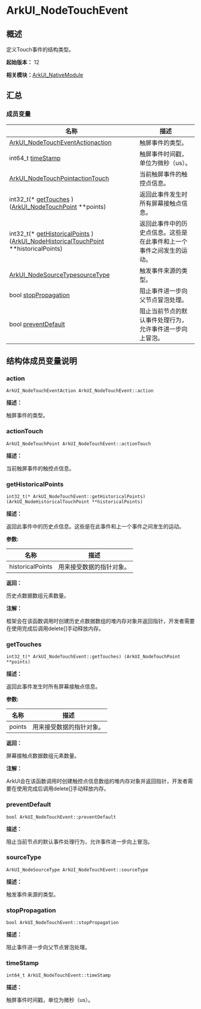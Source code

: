 # ArkUI_NodeTouchEvent


## 概述

定义Touch事件的结构类型。

**起始版本：** 12

**相关模块：**[ArkUI_NativeModule](_ark_u_i___native_module.md)


## 汇总


### 成员变量

| 名称 | 描述 |
| -------- | -------- |
| [ArkUI_NodeTouchEventAction](_ark_u_i___native_module.md#arkui_nodetoucheventaction)[action](#action) | 触屏事件的类型。  |
| int64_t [timeStamp](#timestamp) | 触屏事件时间戳，单位为微秒（us）。  |
| [ArkUI_NodeTouchPoint](_ark_u_i___node_touch_point.md)[actionTouch](#actiontouch) | 当前触屏事件的触控点信息。  |
| int32_t(\* [getTouches](#gettouches) )([ArkUI_NodeTouchPoint](_ark_u_i___node_touch_point.md) \*\*points) | 返回此事件发生时所有屏幕接触点信息。  |
| int32_t(\* [getHistoricalPoints](#gethistoricalpoints) )([ArkUI_NodeHistoricalTouchPoint](_ark_u_i___node_historical_touch_point.md) \*\*historicalPoints) | 返回此事件中的历史点信息。这些是在此事件和上一个事件之间发生的运动。  |
| [ArkUI_NodeSourceType](_ark_u_i___native_module.md#arkui_nodesourcetype)[sourceType](#sourcetype) | 触发事件来源的类型。  |
| bool [stopPropagation](#stoppropagation) | 阻止事件进一步向父节点冒泡处理。  |
| bool [preventDefault](#preventdefault) | 阻止当前节点的默认事件处理行为，允许事件进一步向上冒泡。  |


## 结构体成员变量说明


### action

```
ArkUI_NodeTouchEventAction ArkUI_NodeTouchEvent::action
```
**描述：**

触屏事件的类型。


### actionTouch

```
ArkUI_NodeTouchPoint ArkUI_NodeTouchEvent::actionTouch
```
**描述：**

当前触屏事件的触控点信息。


### getHistoricalPoints

```
int32_t(* ArkUI_NodeTouchEvent::getHistoricalPoints) (ArkUI_NodeHistoricalTouchPoint **historicalPoints)
```
**描述：**

返回此事件中的历史点信息。这些是在此事件和上一个事件之间发生的运动。

**参数:**

| 名称 | 描述 |
| -------- | -------- |
| historicalPoints | 用来接受数据的指针对象。  |

**返回：**

历史点数据数组元素数量。

**注解：**

框架会在该函数调用时创建历史点数据数组的堆内存对象并返回指针，开发者需要在使用完成后调用delete[]手动释放内存。


### getTouches

```
int32_t(* ArkUI_NodeTouchEvent::getTouches) (ArkUI_NodeTouchPoint **points)
```
**描述：**

返回此事件发生时所有屏幕接触点信息。

**参数:**

| 名称 | 描述 |
| -------- | -------- |
| points | 用来接受数据的指针对象。  |

**返回：**

屏幕接触点数据数组元素数量。

**注解：**

ArkUI会在该函数调用时创建触控点信息数组的堆内存对象并返回指针，开发者需要在使用完成后调用delete[]手动释放内存。


### preventDefault

```
bool ArkUI_NodeTouchEvent::preventDefault
```
**描述：**

阻止当前节点的默认事件处理行为，允许事件进一步向上冒泡。


### sourceType

```
ArkUI_NodeSourceType ArkUI_NodeTouchEvent::sourceType
```
**描述：**

触发事件来源的类型。


### stopPropagation

```
bool ArkUI_NodeTouchEvent::stopPropagation
```
**描述：**

阻止事件进一步向父节点冒泡处理。


### timeStamp

```
int64_t ArkUI_NodeTouchEvent::timeStamp
```
**描述：**

触屏事件时间戳，单位为微秒（us）。
